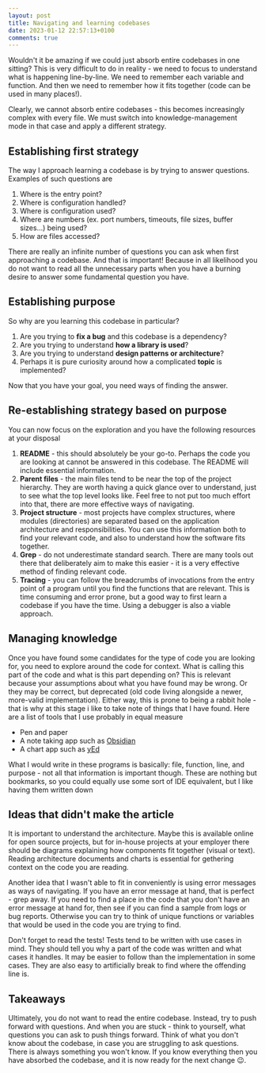 ```yaml
---
layout: post
title: Navigating and learning codebases
date: 2023-01-12 22:57:13+0100
comments: true
---
```


Wouldn't it be amazing if we could just absorb entire codebases in one sitting?
This is very difficult to do in reality - we need to focus to understand what is happening line-by-line.
We need to remember each variable and function.
And then we need to remember how it fits together (code can be used in many places!).

Clearly, we cannot absorb entire codebases - this becomes increasingly complex with every file.
We must switch into knowledge-management mode in that case and apply a different strategy.

## Establishing first strategy
The way I approach learning a codebase is by trying to answer questions. Examples of such questions are
1. Where is the entry point?
1. Where is configuration handled?
1. Where is configuration used?
1. Where are numbers (ex. port numbers, timeouts, file sizes, buffer sizes...) being used?
1. How are files accessed?

There are really an infinite number of questions you can ask when first approaching a codebase.
And that is important!
Because in all likelihood you do not want to read all the unnecessary parts when you have a burning desire to answer some fundamental question you have.

## Establishing purpose
So why are you learning this codebase in particular?
1. Are you trying to **fix a bug** and this codebase is a dependency?
1. Are you trying to understand **how a library is used**?
1. Are you trying to understand **design patterns or architecture**?
1. Perhaps it is pure curiosity around how a complicated **topic** is implemented?

Now that you have your goal, you need ways of finding the answer.

## Re-establishing strategy based on purpose
You can now focus on the exploration and you have the following resources at your disposal
1. **README** - this should absolutely be your go-to. Perhaps the code you are looking at cannot be answered in this codebase. The README will include essential information.
1. **Parent files** - the main files tend to be near the top of the project hierarchy. They are worth having a quick glance over to understand, just to see what the top level looks like. Feel free to not put too much effort into that, there are more effective ways of navigating.
1. **Project structure** - most projects have complex structures, where modules (directories) are separated based on the application architecture and responsibilities. You can use this information both to find your relevant code, and also to understand how the software fits together.
1. **Grep** - do not underestimate standard search. There are many tools out there that deliberately aim to make this easier - it is a very effective method of finding relevant code.
1. **Tracing** - you can follow the breadcrumbs of invocations from the entry point of a program until you find the functions that are relevant. This is time consuming and error prone, but a good way to first learn a codebase if you have the time. Using a debugger is also a viable approach.

## Managing knowledge
Once you have found some candidates for the type of code you are looking for, you need to explore around the code for context.
What is calling this part of the code and what is this part depending on?
This is relevant because your assumptions about what you have found may be wrong.
Or they may be correct, but deprecated (old code living alongside a newer, more-valid implementation).
Either way, this is prone to being a rabbit hole - that is why at this stage i like to take note of things that I have found.
Here are a list of tools that I use probably in equal measure
- Pen and paper
- A note taking app such as [Obsidian](https://obsidian.md)
- A chart app such as [yEd](https://www.yworks.com/products/yed)

What I would write in these programs is basically: file, function, line, and purpose - not all that information is important though.
These are nothing but bookmarks, so you could equally use some sort of IDE equivalent, but I like having them written down 

## Ideas that didn't make the article

It is important to understand the architecture.
Maybe this is available online for open source projects, but for in-house projects at your employer there should be diagrams explaining how components fit together (visual or text).
Reading architecture documents and charts is essential for gethering context on the code you are reading.

Another idea that I wasn't able to fit in conveniently is using error messages as ways of navigating. If you have an error message at hand, that is perfect - grep away.
If you need to find a place in the code that you don't have an error message at hand for, then see if you can find a sample from logs or bug reports.
Otherwise you can try to think of unique functions or variables that would be used in the code you are trying to find.

Don't forget to read the tests!
Tests tend to be written with use cases in mind.
They should tell you why a part of the code was written and what cases it handles.
It may be easier to follow than the implementation in some cases.
They are also easy to artificially break to find where the offending line is.

## Takeaways
Ultimately, you do not want to read the entire codebase.
Instead, try to push forward with questions.
And when you are stuck - think to yourself, what questions you can ask to push things forward.
Think of what you don't know about the codebase, in case you are struggling to ask questions.
There is always something you won't know.
If you know everything then you have absorbed the codebase, and it is now ready for the next change :wink:.
